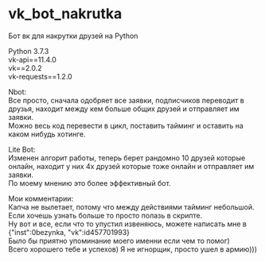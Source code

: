# vk_bot_nakrutka
Бот вк для накрутки друзей на Python  
  
Python 3.7.3  
vk-api==11.4.0  
vk==2.0.2  
vk-requests==1.2.0

Nbot:  
Все просто, сначала одобряет все заявки, подписчиков переводит в друзья, находит между кем больше общих друзей и отправляет им заявки.  
Можно весь код перевести в цикл, поставить тайминг и оставить на каком нибудь хотинге.  
  
Lite Bot:  
Изменен алгорит работы, теперь берет рандомно 10 друзей которые онлайн, находит у них 4х друзей которые тоже онлайн и отправляет им заявки.  
По моему мнению это более эффективный бот.
  
Мои комментарии:  
Капча не вылетает, потому что между действиями тайминг небольшой.  
Если хочешь узнать больше то просто полазь в скрипте.   
Ну вот и все, если что то упустил извеняюсь, можете написать мне в {"inst":0bezynka, "vk":id457701993}  
Было бы приятно упоминание моего именни если чем то помог)  
Всего хорошего тебе и успехов) Я не игнорщик, просто ушел в армию)))
